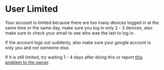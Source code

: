 # User Limited

Your account is limited because there are too many devices logged in at the same time or the same day, make sure you log in only 2 - 3 devices, also make sure to check your email to see who was the last to log in.

If the account logs out suddenly, also make sure your google account is only you and not someone else.

If it is still limited, try waiting 1 - 4 days after doing this or report [this problem to the owner](https://catmentions-webapi.vercel.app/report).
